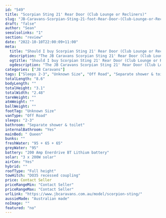 ```yaml
---
id: "549"
title: "Scorpian Sting 21' Rear Door (Club Lounge or Recliners)"
slug: "JB-Caravans-Scorpian-Sting-21-foot-Rear-Door-(Club-Lounge-or-Recliners)"
draft: "false"
author: "Sean"
seealsolinks: "1"
section: "review"
date: "2022-10-10T22:00:09+11:00"
meta:
  title: "Should I buy Scorpian Sting 21' Rear Door (Club Lounge or Recliners) by JB Caravans?"
  description: "The JB Caravans Scorpian Sting 21' Rear Door (Club Lounge or Recliners) is classed as Off Road, and sleeps 2-3 people. It is Australian made and comes in at Unknown Size. It generally has Separate shower & toilet."
  ogtitle: "Should I buy Scorpian Sting 21' Rear Door (Club Lounge or Recliners) by JB Caravans?"
  ogdescription: "The JB Caravans Scorpian Sting 21' Rear Door (Club Lounge or Recliners) is classed as Off Road, and sleeps 2-3 people. It is Australian made and comes in at Unknown Size. It generally has Separate shower & toilet."
categories: ["JB Caravans"]
tags: ["Sleeps 2-3", "Unknown Size", "Off Road", "Separate shower & toilet", "Full height", "Price Unknown", "Australian made"]
totalLength: "8.6"
bodyLength: ""
totalHeight: "3.1"
totalWidth: "2.48"
tareWeight: ""
atmWeight: ""
ballWeight: ""
footTag: "Unknown Size"
vanType: "Off Road"
sleeps: "2-3"
bathroom: "Separate shower & toilet"
internalBathroom: "Yes"
mainBed: " Queen"
bunks: ""
freshWater: "95 + 65 + 65"
greyWater: "95"
battery: "200 Amp Enerdrive BT Lithium battery"
solar: "3 x 200W solar"
airCon: "Yes"
hybrid: ""
roofType: "Full height"
towHitch: "DO35 recessed coupling"
price: Contact Seller
priceRangeMin: "Contact Seller"
priceRangeMax: "Contact Seller"
urlLink: "https://www.jbcaravans.com.au/model/scorpion-sting/"
aussieMade: "Australian made"
noImage: ""
featured: "no"
---
```

